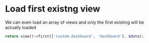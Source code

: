 # Load first existng view

We can even load an array of views and only the first existing will be actually loaded
```php
return view()->first(['custom.dashboard', 'dashboard'], $data);
```
